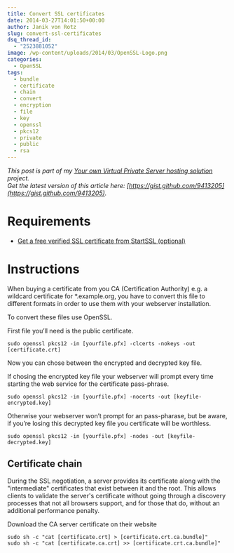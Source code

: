 ```yaml
---
title: Convert SSL certificates
date: 2014-03-27T14:01:50+00:00
author: Janik von Rotz
slug: convert-ssl-certificates
dsq_thread_id:
  - "2523881052"
image: /wp-content/uploads/2014/03/OpenSSL-Logo.png
categories:
  - OpenSSL
tags:
  - bundle
  - certificate
  - chain
  - convert
  - encryption
  - file
  - key
  - openssl
  - pkcs12
  - private
  - public
  - rsa
---
```

*This post is part of my [Your own Virtual Private Server hosting solution](https://janikvonrotz.ch/your-own-virtual-private-server-hosting-solution/) project.*  
*Get the latest version of this article here: [https://gist.github.com/9413205](https://gist.github.com/9413205).*  

# Requirements
 
* [Get a free verified SSL certificate from StartSSL (optional)](https://janikvonrotz.ch/2014/03/26/get-a-free-verified-ssl-certificate-from-startssl/)

# Instructions

When buying a certificate from you CA (Certification Authority) e.g. a wildcard certificate for *.example.org, you have to convert this file to different formats in order to use them with your webserver installation.
<!--more-->
To convert these files use OpenSSL.

First file you’ll need is the public certificate.

    sudo openssl pkcs12 -in [yourfile.pfx] -clcerts -nokeys -out [certificate.crt]
    
Now you can chose between the encrypted and decrypted key file.

If chosing the encrypted key file your webserver will prompt every time starting the web service for the certificate pass-phrase.

    sudo openssl pkcs12 -in [yourfile.pfx] -nocerts -out [keyfile-encrypted.key]
    
Otherwise your webserver won’t prompt for an pass-pharase, but be aware, if you’re losing this decrypted key file you certificate will be worthless.

    sudo openssl pkcs12 -in [yourfile.pfx] -nodes -out [keyfile-decrypted.key]
    
## Certificate chain

During the SSL negotiation, a server provides its certificate along with the "intermediate" certificates that exist between it and the root. This allows clients to validate the server's certificate without going through a discovery processes that not all browsers support, and for those that do, without an additional performance penalty.

Download the CA server certificate on their website

    sudo sh -c "cat [certificate.crt] > [certificate.crt.ca.bundle]"
    sudo sh -c "cat [certificate.ca.crt] >> [certificate.crt.ca.bundle]"